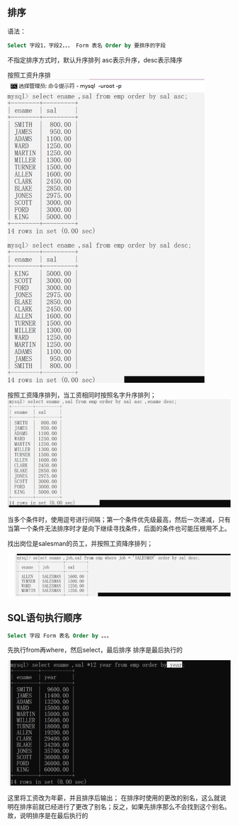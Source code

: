 ## 排序

语法：

```sql
Select 字段1，字段2，，， Form 表名 Order by 要排序的字段

```

不指定排序方式时，默认升序排列
asc表示升序，desc表示降序

按照工资升序排
![img.png](../../public/note/MySql/%E6%95%B0%E6%8D%AE%E6%8E%92%E5%BA%8F/img.png)

按照工资降序排列，当工资相同时按照名字升序排列；
![img_1.png](../../public/note/MySql/%E6%95%B0%E6%8D%AE%E6%8E%92%E5%BA%8F/img_1.png)

当多个条件时，使用逗号进行间隔；第一个条件优先级最高，然后一次递减，只有当第一个条件无法排序时才是向下继续寻找条件，后面的条件也可能压根用不上。

找出岗位是salesman的员工，并按照工资降序排列；

![img_2.png](../../public/note/MySql/%E6%95%B0%E6%8D%AE%E6%8E%92%E5%BA%8F/img_2.png)


## SQL语句执行顺序

```sql
Select 字段 Form 表名 Order by 。。。
```
先执行from再where，然后select，最后排序
排序是最后执行的

![img_3.png](../../public/note/MySql/%E6%95%B0%E6%8D%AE%E6%8E%92%E5%BA%8F/img_3.png)

这里将工资改为年薪，并且排序后输出；
    在排序时使用的更改的别名，这么就说明在排序前就已经进行了更改了别名；反之，如果先排序那么不会找到这个别名。
    故，说明排序是在最后执行的































